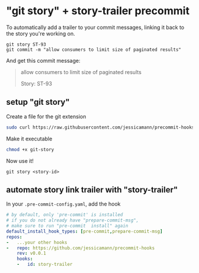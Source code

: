 # "git story" + story-trailer precommit

To automatically add a trailer to your commit messages, linking it back to the story you're working on.

```
git story ST-93
git commit -m "allow consumers to limit size of paginated results"
```

And get this commit message:

> allow consumers to limit size of paginated results
>
> Story: ST-93

## setup "git story"

Create a file for the git extension

```zsh
sudo curl https://raw.githubusercontent.com/jessicamann/precommit-hooks/main/git-story-template -o /usr/local/bin/git-story && sudo chmod +x /usr/local/bin/git-story
```

Make it executable

```zsh
chmod +x git-story
```

Now use it!
```
git story <story-id>
```

## automate story link trailer with "story-trailer"

In your `.pre-commit-config.yaml`, add the hook

```yaml
# by default, only 'pre-commit' is installed
# if you do not already have "prepare-commit-msg",
# make sure to run "pre-commit  install" again
default_install_hook_types: [pre-commit,prepare-commit-msg]
repos:
-   ...your other hooks
-   repo: https://github.com/jessicamann/precommit-hooks
    rev: v0.0.1
    hooks:
    -   id: story-trailer
```
